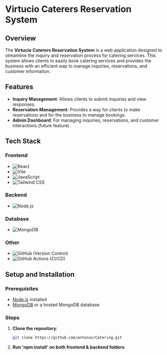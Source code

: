 # Virtucio Caterers Reservation System

## Overview
The **Virtucio Caterers Reservation System** is a web application designed to streamline the inquiry and reservation process for catering services. This system allows clients to easily book catering services and provides the business with an efficient way to manage inquiries, reservations, and customer information.

## Features
- **Inquiry Management**: Allows clients to submit inquiries and view responses.
- **Reservation Management**: Provides a way for clients to make reservations and for the business to manage bookings.
- **Admin Dashboard**: For managing inquiries, reservations, and customer interactions (future feature).

## Tech Stack

### Frontend
- ![React](https://img.shields.io/badge/React-20232A?style=for-the-badge&logo=react&logoColor=61DAFB)
- ![Vite](https://img.shields.io/badge/Vite-646CFF?style=for-the-badge&logo=vite&logoColor=FFD62E)
- ![JavaScript](https://img.shields.io/badge/JavaScript-F7DF1E?style=for-the-badge&logo=javascript&logoColor=black)
- ![Tailwind CSS](https://img.shields.io/badge/Tailwind_CSS-38B2AC?style=for-the-badge&logo=tailwind-css&logoColor=white)

### Backend
- ![Node.js](https://img.shields.io/badge/Node.js-339933?style=for-the-badge&logo=nodedotjs&logoColor=white)

### Database
- ![MongoDB](https://img.shields.io/badge/MongoDB-47A248?style=for-the-badge&logo=mongodb&logoColor=white)

### Other
- ![GitHub](https://img.shields.io/badge/GitHub-181717?style=for-the-badge&logo=github&logoColor=white) (Version Control)
- ![GitHub Actions](https://img.shields.io/badge/GitHub_Actions-2088FF?style=for-the-badge&logo=github-actions&logoColor=white) (CI/CD)

## Setup and Installation

### Prerequisites
- [Node.js](https://nodejs.org/) installed
- [MongoDB](https://www.mongodb.com/) or a hosted MongoDB database

### Steps
1. **Clone the repository**:
   ```bash
   git clone https://github.com/antonux/Catering.git

2. **Run 'npm install' on both frontend & backend folders**
